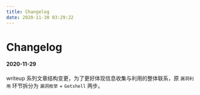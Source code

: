 ```yaml
---
title: Changelog
date: 2020-11-30 03:29:22
---
```


# Changelog

#### 2020-11-29
writeup 系列文章结构变更，为了更好体现信息收集与利用的整体联系，原 `漏洞利用` 环节拆分为 `漏洞枚举` + `Getshell` 两步。